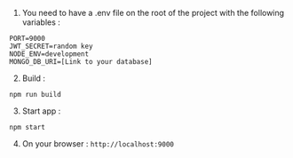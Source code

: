 1. You need to have a .env file on the root of the project with the following variables : 
```
PORT=9000
JWT_SECRET=random key
NODE_ENV=development
MONGO_DB_URI=[Link to your database]
```

2. Build : 

```
npm run build
```

3. Start app :

```
npm start
```

4. On your browser  : ```http://localhost:9000```